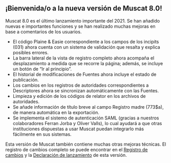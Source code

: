 ## ¡Bienvenida/o a la nueva versión de Muscat 8.0!
Muscat 8.0 es el último lanzamiento importante del 2021. Se han añadido nuevas e importantes funciones y se han realizado muchas mejoras en base a comentarios de los usuarios.

* El código Plaine & Easie correspondiente a los campos de los incipits (031) ahora cuenta con un sistema de validación que resalta y explica posibles errores. 
* La barra lateral de la vista de registro completo ahora acompaña el desplazamiento a medida que se recorre la página; además, se incluye un botón de “Ir al principio”.
* El historial de modificaciones de Fuentes ahora incluye el estado de publicación.
* Los cambios en los registros de autoridades correspondientes a Descriptores ahora se sincronizan automáticamente con las Fuentes.
* Limpieza y edición de los códigos de relator en los archivos de autoridades.
* Se añade información de título breve al campo Registro madre (773$a), de manera automática en la exportación.
* Se implementa el sistemo de autenticación SAML (gracias a nuestros colaboradores Ferran Jorba y Oliver Valls), lo cual ayudará a que otras instituciones dispuestas a usar Muscat puedan integrarlo más fácilmente en sus sistemas.

Esta versión de Muscat también contiene muchas otras mejoras técnicas. El registro de cambios completo se puede encontrar en el [Registro de cambios](https://github.com/rism-ch/muscat/blob/master/CHANGELOG) y la [Declaración de lanzamiento](https://github.com/rism-digital/muscat/releases/tag/v8.0) de esta versión.